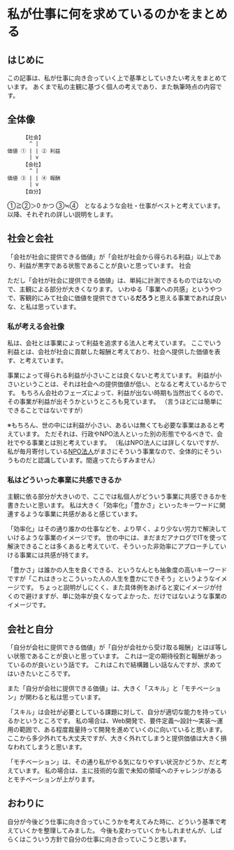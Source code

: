 # 私が仕事に何を求めているのかをまとめる


## はじめに

この記事は、私が仕事に向き合っていく上で基準としていきたい考えをまとめています。
あくまで私の主観に基づく個人の考えであり、また執筆時点の内容です。


## 全体像

```text
     【社会】
       ^ |
価値 ① | | ② 利益
       | v
     【会社】
       ^ |
価値 ③ | | ④ 報酬
       | v
     【自分】
```

①≧②＞0 かつ ③≒④　となるような会社・仕事がベストと考えています。
以降、それぞれの詳しい説明をします。


## 社会と会社

「会社が社会に提供できる価値」が「会社が社会から得られる利益」以上であり、利益が黒字である状態であることが良いと思っています。
社会

ただし「会社が社会に提供できる価値」は、単純に計測できるものではないので、主観による部分が大きくなります。
いわゆる「事業への共感」というやつで、客観的にみて社会に価値を提供できている**だろう**と思える事業であれば良いな、と私は思っています。


### 私が考える会社像

私は、会社とは事業によって利益を追求する法人と考えています。
ここでいう利益とは、会社が社会に貢献した報酬と考えており、社会へ提供した価値を表す、と考えています。

事業によって得られる利益が小さいことは良くないと考えています。
利益が小さいということは、それは社会への提供価値が低い、となると考えているからです。
もちろん会社のフェーズによって、利益が出ない時期も当然出てくるので、その事業が利益が出そうかというところも見ています。
（言うほどには簡単にできることではないですが）

※もちろん、世の中には利益が小さい、あるいは無くても必要な事業はあると考えています。
ただそれは、行政やNPO法人といった別の形態でやるべきで、会社でやる事業とは別と考えています。
（私はNPO法人には詳しくないですが、私が毎月寄付している[NPO法人](https://www.katariba.or.jp/about/)がまさにそういう事業なので、全体的にそういうものだと認識しています。間違ってたらすみません）


### 私はどういった事業に共感できるか

主観に依る部分が大きいので、ここでは私個人がどういう事業に共感できるかを書きたいと思います。
私は大きく「効率化」「豊かさ」といったキーワードに関連するような事業に共感があると感じています。

「効率化」はその通り誰かの仕事などを、より早く、より少ない労力で解決していけるような事業のイメージです。
世の中には、まだまだアナログでITを使って解決できることは多くあると考えていて、そういった非効率にアプローチしていける事業には共感が持てます。

「豊かさ」は誰かの人生を良くできる、というなんとも抽象度の高いキーワードですが「これはきっとこういった人の人生を豊かにできそう」というようなイメージです。
ちょっと説明がしにくく、また具体例をあげると変にイメージが付くので避けますが、単に効率が良くなってよかった、だけではないような事業のイメージです。


## 会社と自分

「自分が会社に提供できる価値」が「自分が会社から受け取る報酬」とほぼ等しい状態であることが良いと思っています。
これは一定の期待役割と報酬があっているのが良いという話です。
これはこれで結構難しい話なんですが、求めてはいきたいところです。

また「自分が会社に提供できる価値」は、大きく「スキル」と「モチベーション」が関わると私は思っています。

「スキル」は会社が必要としている課題に対して、自分が適切な能力を持っているかというところです。
私の場合は、Web開発で、要件定義〜設計〜実装〜運用の範囲で、ある程度裁量持って開発を進めていくのに向いていると思います。
ここから多少外れても大丈夫ですが、大きく外れてしまうと提供価値は大きく損なわれてしまうと思います。

「モチベーション」は、その通り私がやる気になりやすい状況かどうか、だと考えています。
私の場合は、主に技術的な面で未知の領域へのチャレンジがあるとモチベーションが上がります。


## おわりに

自分が今後どう仕事に向き合っていこうかを考えてみた時に、どういう基準で考えていくかを整理してみました。
今後も変わっていくかもしれませんが、しばらくはこういう方針で自分の仕事に向き合っていこうと思います。
